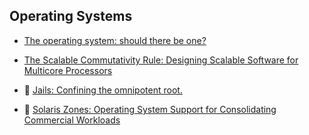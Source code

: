 ## Operating Systems 


* [The operating system: should there be one?](http://plosworkshop.org/2013/preprint/kell.pdf)

* [The Scalable Commutativity Rule: Designing Scalable Software for Multicore Processors](https://people.csail.mit.edu/nickolai/papers/clements-sc.pdf)


* :scroll: [Jails: Confining the omnipotent root.](https://us-east.manta.joyent.com/bcantrill/public/ppwl-cantrill-jails.pdf)

* :scroll: [Solaris Zones: Operating System Support for Consolidating Commercial Workloads](https://us-east.manta.joyent.com/bcantrill/public/ppwl-cantrill-zones.pdf)
